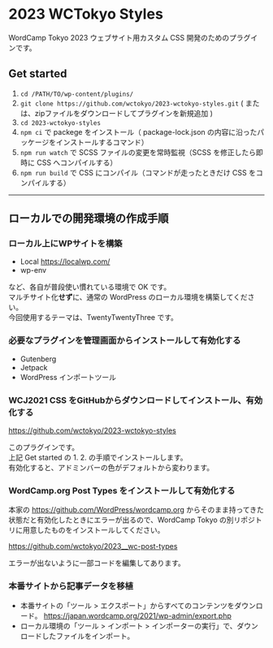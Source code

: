 # 2023 WCTokyo Styles

WordCamp Tokyo 2023 ウェブサイト用カスタム CSS 開発のためのプラグインです。

## Get started

1. `cd /PATH/TO/wp-content/plugins/`
2. `git clone https://github.com/wctokyo/2023-wctokyo-styles.git` ( または、zipファイルをダウンロードしてプラグインを新規追加 )
3. `cd 2023-wctokyo-styles`
4. `npm ci` で packege をインストール（ package-lock.json の内容に沿ったパッケージをインストールするコマンド）
5. `npm run watch` で SCSS ファイルの変更を常時監視（SCSS を修正したら即時に CSS へコンパイルする）
6. `npm run build` で CSS にコンパイル（コマンドが走ったときだけ CSS をコンパイルする）

---

## ローカルでの開発環境の作成手順

### ローカル上にWPサイトを構築

* Local https://localwp.com/
* wp-env

など、各自が普段使い慣れている環境で OK です。  
マルチサイト化**せず**に、通常の WordPress のローカル環境を構築してください。  
今回使用するテーマは、TwentyTwentyThree です。

### 必要なプラグインを管理画面からインストールして有効化する

* Gutenberg
* Jetpack
* WordPress インポートツール

### WCJ2021 CSS をGitHubからダウンロードしてインストール、有効化する

https://github.com/wctokyo/2023-wctokyo-styles

このプラグインです。  
上記 Get started の 1. 2. の手順でインストールします。  
有効化すると、アドミンバーの色がデフォルトから変わります。

### WordCamp.org Post Types をインストールして有効化する

本家の https://github.com/WordPress/wordcamp.org からそのまま持ってきた状態だと有効化したときにエラーが出るので、WordCamp Tokyo の別リポジトリに用意したものをインストールしてください。

https://github.com/wctokyo/2023__wc-post-types

エラーが出ないように一部コードを編集してあります。

### 本番サイトから記事データを移植

* 本番サイトの「ツール > エクスポート」からすべてのコンテンツをダウンロード。 https://japan.wordcamp.org/2021/wp-admin/export.php
* ローカル環境の「ツール > インポート > インポーターの実行」で、ダウンロードしたファイルをインポート。
